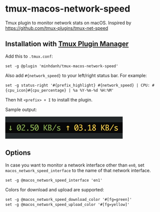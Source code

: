 # tmux-macos-network-speed

Tmux plugin to monitor network stats on macOS. Inspired by https://github.com/tmux-plugins/tmux-net-speed

## Installation with [Tmux Plugin Manager](https://github.com/tmux-plugins/tpm)

Add this to `.tmux.conf`:
```
set -g @plugin 'minhdanh/tmux-macos-network-speed'
```

Also add `#{network_speed}` to your left/right status bar.
For example:

```
set -g status-right '#{prefix_highlight} #{network_speed} | CPU: #{cpu_icon}#{cpu_percentage} | %a %Y-%m-%d %H:%M'
```

Then hit `<prefix> + I` to install the plugin.

Sample output:

![sample.png](./sample.png "Sample output")

## Options

In case you want to monitor a network interface other than `en0`, set `macos_network_speed_interface` to the name of that network interface.

```
set -g @macos_network_speed_interface 'en1'
```

Colors for download and upload are supported:

```
set -g @macos_network_speed_download_color '#[fg=green]'
set -g @macos_network_speed_upload_color '#[fg=yellow]'
```

